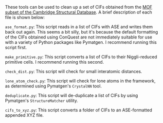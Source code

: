 These tools can be used to clean up a set of CIFs obtained from the [MOF subset of the Cambridge Structural Database](https://sites.google.com/view/csdmofsubset/home). A brief description of each file is shown below:

`ase_format.py`: This script reads in a list of CIFs with ASE and writes them back out again. This seems a bit silly, but it's because the default formatting of the CIFs obtained using ConQuest are not immediately suitable for use with a variety of Python packages like Pymatgen. I recommend running this script first.

`make_primitive.py`: This script converts a list of CIFs to their Niggli-reduced primitive cells. I recommend running this second.

`check_dist.py`: This script will check for small interatomic distances.

`lone_atom_check.py`: This script will check for lone atoms in the framework, as determined using Pymatgen's `CrystalNN` tool.

`deduplicate.py`: This script will de-duplicate a list of CIFs by using Pymatgen's `StructureMatcher` utility. 

`cifs_to_xyz.py`: This script converts a folder of CIFs to an ASE-formatted appended XYZ file.
